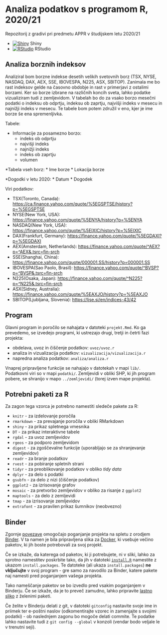 # Analiza podatkov s programom R, 2020/21

Repozitorij z gradivi pri predmetu APPR v študijskem letu 2020/21

* [![Shiny](http://mybinder.org/badge.svg)](http://mybinder.org/v2/gh/njenko/APPR-2020-21/master?urlpath=shiny/APPR-2020-21/projekt.Rmd) Shiny
* [![RStudio](http://mybinder.org/badge.svg)](http://mybinder.org/v2/gh/njenko/APPR-2020-21/master?urlpath=rstudio) RStudio

## Analiza borznih indeksov

Analiziral bom borzne indekse desetih velikih svetovnih borz (TSX, NYSE, NASDAQ, DAX, AEX, SSE, IBOVESPA, N225, ASX, SBITOP). Zanimala me bo rast indeksov gelde na časovno obdobje in rast v primerjavi z ostalimi borzami. Ker so borze izbrane na različnih koncih sveta, lahko podatke vizualiziram tudi z zemljevidom. 
V tabelah bo do za vsako borzo mesečni podatki o indeksu ob odprtju, indeksu ob zaprtju, najvišji indeks v mesecu in najnižji indeks v mesecu. Te tabele bom potem združil v eno, kjer je ime borze še ena spremenljivka. 

Tabele:
  * Informacije za posamezno borzo:
    * indeks ob odprtju
    * najvišji indeks
    * najnižji indeks
    * indeks ob zaprtju
    * volumen
    
  *Tabela vseh borz:
    * Ime borze
    * Lokacija borze
    
  *Dogodki v letu 2020:
    * Datum
    * Dogodek
    

Viri podatkov: 
  * TSX(Toronto, Canada): https://ca.finance.yahoo.com/quote/%5EGSPTSE/history?p=%5EGSPTSE
  * NYSE(New York, USA): https://finance.yahoo.com/quote/%5ENYA/history?p=%5ENYA
  * NASDAQ(New York, USA): https://finance.yahoo.com/quote/%5EIXIC/history?p=%5EIXIC
  * DAX(Frankfurt, Germany): https://finance.yahoo.com/quote/%5EGDAXI?p=%5EGDAXI
  * AEX(Amsterdam, Netherlands): https://finance.yahoo.com/quote/^AEX?p=^AEX&.tsrc=fin-srch
  * SSE(Shanghai, China): https://finance.yahoo.com/quote/000001.SS/history?p=000001.SS
  * IBOVESPA(Sao Paolo, Brasil): https://finance.yahoo.com/quote/^BVSP?p=^BVSP&.tsrc=fin-srch
  * N225(Osaka, Japan): https://finance.yahoo.com/quote/^N225?p=^N225&.tsrc=fin-srch
  * ASX(Sidney, Australia): https://finance.yahoo.com/quote/%5EAXJO/history?p=%5EAXJO
  * SBITOP(Ljubljana, Slovenia): https://ljse.si/en/indices-43/42
  
## Program

Glavni program in poročilo se nahajata v datoteki `projekt.Rmd`.
Ko ga prevedemo, se izvedejo programi, ki ustrezajo drugi, tretji in četrti fazi projekta:

* obdelava, uvoz in čiščenje podatkov: `uvoz/uvoz.r`
* analiza in vizualizacija podatkov: `vizualizacija/vizualizacija.r`
* napredna analiza podatkov: `analiza/analiza.r`

Vnaprej pripravljene funkcije se nahajajo v datotekah v mapi `lib/`.
Podatkovni viri so v mapi `podatki/`.
Zemljevidi v obliki SHP, ki jih program pobere,
se shranijo v mapo `../zemljevidi/` (torej izven mape projekta).

## Potrebni paketi za R

Za zagon tega vzorca je potrebno namestiti sledeče pakete za R:

* `knitr` - za izdelovanje poročila
* `rmarkdown` - za prevajanje poročila v obliki RMarkdown
* `shiny` - za prikaz spletnega vmesnika
* `DT` - za prikaz interaktivne tabele
* `rgdal` - za uvoz zemljevidov
* `rgeos` - za podporo zemljevidom
* `digest` - za zgoščevalne funkcije (uporabljajo se za shranjevanje zemljevidov)
* `readr` - za branje podatkov
* `rvest` - za pobiranje spletnih strani
* `tidyr` - za preoblikovanje podatkov v obliko *tidy data*
* `dplyr` - za delo s podatki
* `gsubfn` - za delo z nizi (čiščenje podatkov)
* `ggplot2` - za izrisovanje grafov
* `mosaic` - za pretvorbo zemljevidov v obliko za risanje z `ggplot2`
* `maptools` - za delo z zemljevidi
* `tmap` - za izrisovanje zemljevidov
* `extrafont` - za pravilen prikaz šumnikov (neobvezno)

## Binder

Zgornje [povezave](#analiza-podatkov-s-programom-r-202021)
omogočajo poganjanje projekta na spletu z orodjem [Binder](https://mybinder.org/).
V ta namen je bila pripravljena slika za [Docker](https://www.docker.com/),
ki vsebuje večino paketov, ki jih boste potrebovali za svoj projekt.

Če se izkaže, da katerega od paketov, ki ji potrebujete, ni v sliki,
lahko za sprotno namestitev poskrbite tako,
da jih v datoteki [`install.R`](install.R) namestite z ukazom `install.packages`.
Te datoteke (ali ukaza `install.packages`) **ne vključujte** v svoj program -
gre samo za navodilo za Binder, katere pakete naj namesti pred poganjanjem vašega projekta.

Tako nameščanje paketov se bo izvedlo pred vsakim poganjanjem v Binderju.
Če se izkaže, da je to preveč zamudno,
lahko pripravite [lastno sliko](https://github.com/jaanos/APPR-docker) z želenimi paketi.

Če želite v Binderju delati z git,
v datoteki `gitconfig` nastavite svoje ime in priimek ter e-poštni naslov
(odkomentirajte vzorec in zamenjajte s svojimi podatki) -
ob naslednjem zagonu bo mogoče delati commite.
Te podatke lahko nastavite tudi z `git config --global` v konzoli
(vendar bodo veljale le v trenutni seji).
